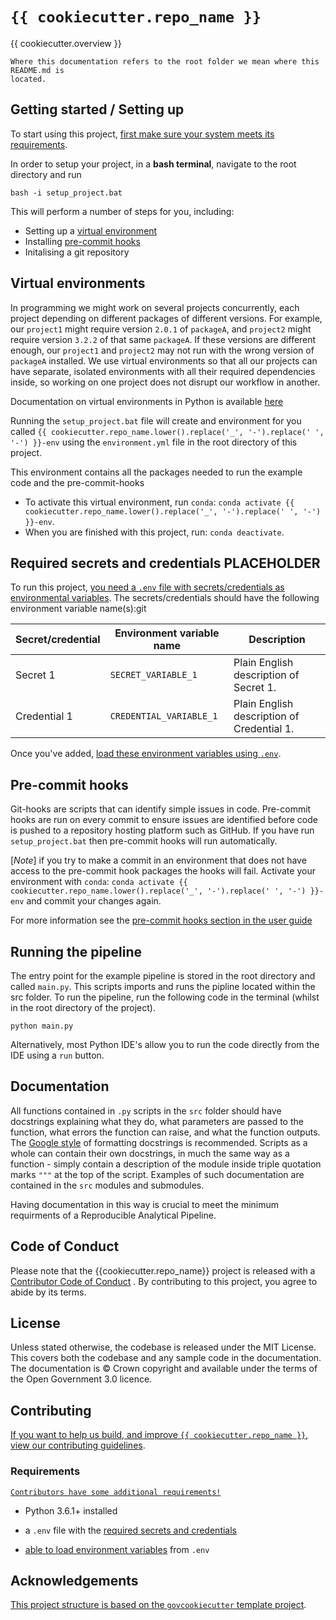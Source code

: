 # `{{ cookiecutter.repo_name }}`

{{ cookiecutter.overview }}

```{warning}
Where this documentation refers to the root folder we mean where this README.md is
located.
```

## Getting started / Setting up 

To start using this project, [first make sure your system meets its
requirements](#requirements).

In order to setup your project, in a **bash terminal**,
navigate to the root directory and run 

```shell
bash -i setup_project.bat
```
This will perform a number of steps for you, including:
* Setting up a [virtual environment](#virtual-environments)
* Installing [pre-commit hooks](#pre-commit-hooks)
* Initalising a git repository 

## Virtual environments

In programming we might work on several projects concurrently, each project depending on different packages of different versions. For example, our `project1` might require version `2.0.1` of `packageA`, and `project2` might require version `3.2.2` of that same `packageA`. If these versions are different enough, our `project1` and `project2` may not run with the wrong version of `packageA` installed. We use virtual environments so that all our projects can have separate, isolated environments with all their required dependencies inside, so working on one project does not disrupt our workflow in another.

Documentation on virtual environments in Python is available [here][python-venv-tutorial]

Running the `setup_project.bat` file will create and environment for you called `{{ cookiecutter.repo_name.lower().replace('_', '-').replace(' ', '-') }}-env` using the `environment.yml` file in the root directory of this project.

This environment contains all the packages needed to run the example code and the pre-commit-hooks

* To activate this virtual environment, run `conda`: `conda activate {{ cookiecutter.repo_name.lower().replace('_', '-').replace(' ', '-') }}-env`.
* When you are finished with this project, run: `conda deactivate`.

## Required secrets and credentials PLACEHOLDER

To run this project, [you need a `.env` file with secrets/credentials as
environmental variables](docs/user_guide/loading_environment_variables.md). The
secrets/credentials should have the following environment variable name(s):git

| Secret/credential | Environment variable name | Description                                |
|-------------------|---------------------------|--------------------------------------------|
| Secret 1          | `SECRET_VARIABLE_1`       | Plain English description of Secret 1.     |
| Credential 1      | `CREDENTIAL_VARIABLE_1`   | Plain English description of Credential 1. |

Once you've added, [load these environment variables using
`.env`](docs/user_guide/loading_environment_variables.md).


## Pre-commit hooks

Git-hooks are scripts that can identify simple issues in code. Pre-commit hooks are run on every commit to ensure issues are identified before code is pushed to a repository hosting platform such as GitHub. If you have run `setup_project.bat` then pre-commit hooks will run automatically. 

[*Note*] if you try to make a commit in an environment that does not have access to the pre-commit hook packages the hooks will fail. Activate your environment with `conda`: `conda activate {{ cookiecutter.repo_name.lower().replace('_', '-').replace(' ', '-') }}-env` and commit your changes again. 

For more information see the [pre-commit hooks section in the user guide](docs/user_guide/pre_commit_hooks.md)

## Running the pipeline 

The entry point for the example pipeline is stored in the root directory and called `main.py`. This scripts imports and runs the pipline located within the src folder. 
To run the pipeline, run the following code in the terminal (whilst in the root directory of the
project).

```shell
python main.py
```

Alternatively, most Python IDE's allow you to run the code directly from the IDE using a `run` button.


## Documentation

All functions contained in `.py` scripts in the `src` folder should have docstrings explaining what they do, what parameters are passed to the function, what errors the function can raise, and what the function outputs. The [Google style][google-docstrings] of formatting docstrings is recommended. Scripts as a whole can contain their own docstrings, in much the same way as a function - simply contain a description of the module inside triple quotation marks `"""` at the top of the script. Examples of such documentation are contained in the `src` modules and submodules.

Having documentation in this way is crucial to meet the minimum requirments of a Reproducible Analytical Pipeline.


## Code of Conduct

Please note that the {{cookiecutter.repo_name}} project is released with a [Contributor Code of Conduct][contributing-code] . By contributing to this project, you agree to abide by its terms.

## License

Unless stated otherwise, the codebase is released under the MIT License. This covers
both the codebase and any sample code in the documentation. The documentation is ©
Crown copyright and available under the terms of the Open Government 3.0 licence.

## Contributing

[If you want to help us build, and improve `{{ cookiecutter.repo_name }}`, view our
contributing guidelines](docs/CONTRIBUTING.md).

### Requirements

[```Contributors have some additional requirements!```](docs/CONTRIBUTING.md)

- Python 3.6.1+ installed

- a `.env` file with the [required secrets and
  credentials](#required-secrets-and-credentials)
- [able to load environment variables](docs/user_guide/loading_environment_variables.md) from `.env`

## Acknowledgements

[This project structure is based on the `govcookiecutter` template
project][govcookiecutter].

[contributing-code]: https://contributor-covenant.org/version/2/1/CODE_OF_CONDUCT.html 
[google-docstrings]: https://google.github.io/styleguide/pyguide.html#38-comments-and-docstrings
[govcookiecutter]: https://github.com/best-practice-and-impact/govcookiecutter
[python-venv-tutorial]: https://docs.python.org/3/tutorial/venv.html

